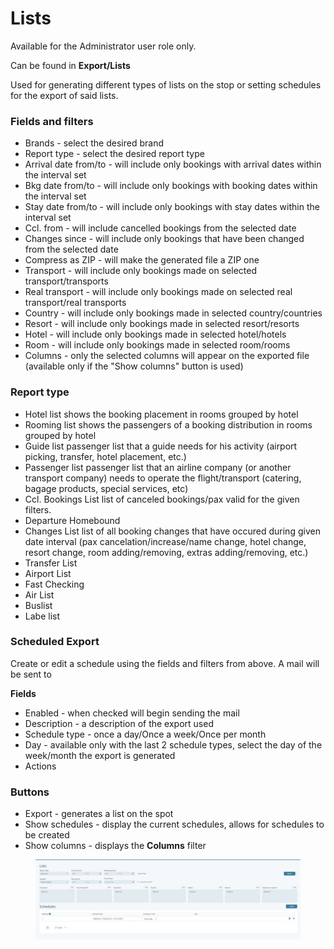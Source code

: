 # Lists

Available for the Administrator user role only.

Can be found in **Export/Lists**

Used for generating different types of lists on the stop or setting schedules for the export of said lists.

### Fields and filters <a href="#fields-and-filters" id="fields-and-filters"></a>

* Brands - select the desired brand
* Report type - select the desired report type
* Arrival date from/to - will include only bookings with arrival dates within the interval set
* Bkg date from/to - will include only bookings with booking dates within the interval set
* Stay date from/to - will include only bookings with stay dates within the interval set
* Ccl. from - will include cancelled bookings from the selected date
* Changes since - will include only bookings that have been changed from the selected date
* Compress as ZIP - will make the generated file a ZIP one
* Transport - will include only bookings made on selected transport/transports
* Real transport - will include only bookings made on selected real transport/real transports
* Country - will include only bookings made in selected country/countries
* Resort - will include only bookings made in selected resort/resorts
* Hotel - will include only bookings made in selected hotel/hotels
* Room - will include only bookings made in selected room/rooms
* Columns - only the selected columns will appear on the exported file (available only if the "Show columns" button is used)

### Report type <a href="#report-type" id="report-type"></a>

* Hotel list shows the booking placement in rooms grouped by hotel
* Rooming list shows the passengers of a booking distribution in rooms grouped by hotel
* Guide list passenger list that a guide needs for his activity (airport picking, transfer, hotel placement, etc.)
* Passenger list passenger list that an airline company (or another transport company) needs to operate the flight/transport (catering, bagage products, special services, etc)
* Ccl. Bookings List list of canceled bookings/pax valid for the given filters.
* Departure Homebound
* Changes List list of all booking changes that have occured during given date interval (pax cancelation/increase/name change, hotel change, resort change, room adding/removing, extras adding/removing, etc.)
* Transfer List
* Airport List
* Fast Checking
* Air List
* Buslist
* Labe list

### Scheduled Export <a href="#scheduled-export" id="scheduled-export"></a>

Create or edit a schedule using the fields and filters from above. A mail will be sent to

**Fields**

* Enabled - when checked will begin sending the mail
* Description - a description of the export used
* Schedule type - once a day/Once a week/Once per month
* Day - available only with the last 2 schedule types, select the day of the week/month the export is generated
* Actions

### Buttons <a href="#buttons" id="buttons"></a>

* Export - generates a list on the spot
* Show schedules - display the current schedules, allows for schedules to be created
* Show columns - displays the **Columns** filter

<figure><img src="../.gitbook/assets/image (23) (1).png" alt=""><figcaption></figcaption></figure>

